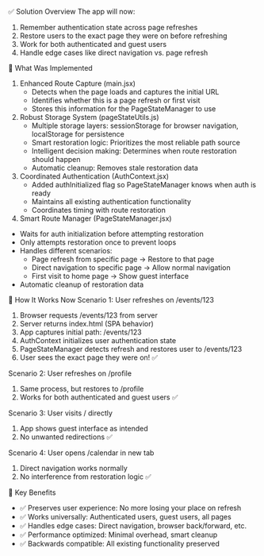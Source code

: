 ✅ Solution Overview
The app will now:
1. Remember authentication state across page refreshes
2. Restore users to the exact page they were on before refreshing
3. Work for both authenticated and guest users
4. Handle edge cases like direct navigation vs. page refresh

🔧 What Was Implemented
1. Enhanced Route Capture (main.jsx)
    - Detects when the page loads and captures the initial URL
    - Identifies whether this is a page refresh or first visit
    - Stores this information for the PageStateManager to use
2. Robust Storage System (pageStateUtils.js)
    - Multiple storage layers: sessionStorage for browser navigation, localStorage for persistence
    - Smart restoration logic: Prioritizes the most reliable path source
    - Intelligent decision making: Determines when route restoration should happen
    - Automatic cleanup: Removes stale restoration data
3. Coordinated Authentication (AuthContext.jsx)
    - Added authInitialized flag so PageStateManager knows when auth is ready
    - Maintains all existing authentication functionality
    - Coordinates timing with route restoration
4. Smart Route Manager (PageStateManager.jsx)
- Waits for auth initialization before attempting restoration
- Only attempts restoration once to prevent loops
- Handles different scenarios:
    - Page refresh from specific page → Restore to that page
    - Direct navigation to specific page → Allow normal navigation
    - First visit to home page → Show guest interface
- Automatic cleanup of restoration data

🎯 How It Works Now
Scenario 1: User refreshes on /events/123
1. Browser requests /events/123 from server
2. Server returns index.html (SPA behavior)
3. App captures initial path: /events/123
4. AuthContext initializes user authentication state
5. PageStateManager detects refresh and restores user to /events/123
6. User sees the exact page they were on! ✅

Scenario 2: User refreshes on /profile
1. Same process, but restores to /profile
2. Works for both authenticated and guest users ✅

Scenario 3: User visits / directly
1. App shows guest interface as intended
2. No unwanted redirections ✅

Scenario 4: User opens /calendar in new tab
1. Direct navigation works normally
2. No interference from restoration logic ✅

🚀 Key Benefits
- ✅ Preserves user experience: No more losing your place on refresh
- ✅ Works universally: Authenticated users, guest users, all pages
- ✅ Handles edge cases: Direct navigation, browser back/forward, etc.
- ✅ Performance optimized: Minimal overhead, smart cleanup
- ✅ Backwards compatible: All existing functionality preserved
